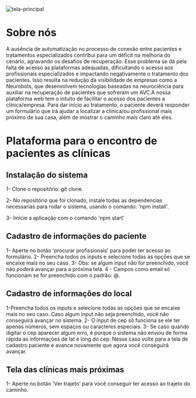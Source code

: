 ![tela-principal](https://github.com/neurobots-residencia/nb-find-professional/blob/main/public/assets/readme/telaPrincipal.jpeg)
# Sobre nós

A ausência de automatização no processo de conexão entre pacientes e tratamentos especializados contribui para um déficit na melhoria do cenário, agravando os desafios de recuperação. Esse problema se dá pela falta de acesso as plataformas adequadas, dificultando o acesso aos profissionais especializados e impactando negativamente o tratamento dos pacientes. Isso resulta na redução da visibilidade de empresas como a Neurobots, que desenvolvem tecnologias baseadas na neurociência para auxiliar na recuperação de pacientes que sofreram um AVC.A nossa plataforma web tem o intuito de facilitar o acesso dos pacientes a clínica/empresa. Para dar início ao tratamento, o paciente deverá responder um formulário que irá ajudar a localizar a clínica/ou profissional mais próximo de sua casa, além de mostrar o caminho mais claro até eles.

# Plataforma para o encontro de pacientes as clínicas

## Instalação do sistema

1- Clone o repositório: git clone.

2- No repositório que foi clonado, instale todas as dependencias necessarias para rodar o sistema, usando o comando: 'npm install'.

3- Imicie a aplicação com o comando 'npm start'

## Cadastro de informações do paciente

1- Aperte no botão 'procurar profissionais' para poder ter acesso ao formulário.
2- Preencha todos os inputs e selecione todas as opções que se encaixe mais no seu caso.
3- Obs: se algum input não for preenchido, você não poderá avançar para a próxima tela.
4 - Campos como email só funcionam se for preenchido com o padrão: @.

## Cadastro de informações do local

1-Preencha todos os inputs e selecione todas as opções que se encaixe mais no seu caso. Caso algum input não seja preenchido, você não conseguirá avançar no sistema.
2- O input de cep só funciona se ele ter apenas números, sem espaços ou caracteres especiais.
3- Se caso quando digitar o cep aparecer algum erro, é porque o sistema não enviou de forma rápida as informações de lat e long do cep. Nesse caso 
volte para a tela de cadastro paciente e avance novamente que agora você conseguirá avançar.

## Tela das clínicas mais próximas
1- Aperte no botão 'Ver trajeto' para você conseguir ter acesso ao trajeto do caminho.
